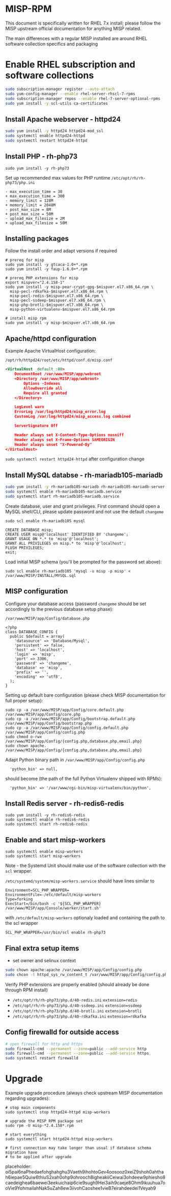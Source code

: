 # MISP-RPM

This document is specifically written for RHEL 7.x install;
please follow the MISP upstream official documentation for anything MISP
related.

The main differences with a regular MISP installed are around RHEL software
collection specifics and packaging

# Enable RHEL subscription and software collections

```bash
sudo subscription-manager register --auto-attach
sudo yum-config-manager --enable rhel-server-rhscl-7-rpms
sudo subscription-manager repos --enable rhel-7-server-optional-rpms
sudo yum install -y scl-utils ca-certificates
```

## Install Apache webserver - httpd24

```bash
sudo yum install -y httpd24 httpd24-mod_ssl
sudo systemctl enable httpd24-httpd
sudo systemctl restart httpd24-httpd
```

## Install PHP - rh-php73

```
sudo yum install -y rh-php73
```

Set up recommended max values for PHP runtime
`/etc/opt/rh/rh-php73/php.ini`
```
- max_execution_time = 30
+ max_execution_time = 300
- memory_limit = 128M
+ memory_limit = 2048M
- post_max_size = 8M
+ post_max_size = 50M
- upload_max_filesize = 2M
+ upload_max_filesize = 50M
```

## Installing packages

Follow the install order and adapt versions if required
```
# prereq for misp
sudo yum install -y gtcaca-1.0+*.rpm
sudo yum install -y faup-1.6.0+*.rpm

# prereq PHP extensions for misp
export mispver="2.4.158-1"
sudo yum install -y misp-pear-crypt-gpg-$mispver.el7.x86_64.rpm \
  misp-pecl-rdkafka-$mispver.el7.x86_64.rpm \
  misp-pecl-redis-$mispver.el7.x86_64.rpm \
  misp-pecl-ssdeep-$mispver.el7.x86_64.rpm \
  misp-php-brotli-$mispver.el7.x86_64.rpm \
  misp-python-virtualenv-$mispver.el7.x86_64.rpm

# install misp rpm
sudo yum install -y misp-$mispver.el7.x86_64.rpm
```

## Apache/httpd configuration

Example Apache VirtualHost configuration:

`/opt/rh/httpd24/root/etc/httpd/conf.d/misp.conf`
```xml
<VirtualHost _default_:80>
    DocumentRoot /var/www/MISP/app/webroot
    <Directory /var/www/MISP/app/webroot>
        Options -Indexes
        AllowOverride all
        Require all granted
    </Directory>

    LogLevel warn
    ErrorLog /var/log/httpd24/misp_error.log
    CustomLog /var/log/httpd24/misp_access.log combined

    ServerSignature Off

    Header always set X-Content-Type-Options nosniff
    Header always set X-Frame-Options SAMEORIGIN 
    Header always unset "X-Powered-By"
</VirtualHost>
```

`sudo systemctl restart httpd24-httpd` after configuration change

## Install MySQL databse - rh-mariadb105-mariadb

```bash
sudo yum install -y rh-mariadb105-mariadb rh-mariadb105-mariadb-server-utils
sudo systemctl enable rh-mariadb105-mariadb.service
sudo systemctl start rh-mariadb105-mariadb.service
```

Create database, user and grant privileges. 
First command should open a MySQL shell/CLI, 
please update password and not use the default `changeme`

```
sudo scl enable rh-mariadb105 mysql

CREATE DATABASE misp;
CREATE USER misp@'localhost' IDENTIFIED BY 'changeme';
GRANT USAGE ON *.* to 'misp'@'localhost';
GRANT ALL PRIVILEGES on misp.* to 'misp'@'localhost';
FLUSH PRIVILEGES;
exit;
```

Load initial MISP schema (you'll be prompted for the password set above):

```
sudo scl enable rh-mariadb105 'mysql -u misp -p misp' < /var/www/MISP/INSTALL/MYSQL.sql
```

## MISP configuration

Configure your database access (password `changeme` should be set accordingly
to the previous database setup phase):

`/var/www/MISP/app/Config/database.php`
```
<?php
class DATABASE_CONFIG {
  public $default = array(
    'datasource' => 'Database/Mysql',
    'persistent' => false,
    'host' => 'localhost',
    'login' => 'misp',
    'port' => 3306,
    'password' => 'changeme',
    'database' => 'misp',
    'prefix' => '',
    'encoding' => 'utf8',
  );
}
```

Setting up default bare configuration (please check MISP documentation for full
proper setup):

```
sudo cp -a /var/www/MISP/app/Config/core.default.php /var/www/MISP/app/Config/core.php
sudo cp -a /var/www/MISP/app/Config/bootstrap.default.php /var/www/MISP/app/Config/bootstrap.php
sudo cp -a /var/www/MISP/app/Config/config.default.php /var/www/MISP/app/Config/config.php
sudo chmod o-rwx /var/www/MISP/app/Config/{config.php,database.php,email.php}
sudo chown apache. /var/www/MISP/app/Config/{config.php,database.php,email.php}
```

Adapt Python binary path in `/var/www/MISP/app/Config/config.php`

```
  'python_bin' => null,
```

should become (the path of the full Python Virtualenv shipped with RPMs):
```
  'python_bin' => '/var/www/cgi-bin/misp-virtualenv/bin/python',
```

## Install Redis server - rh-redis6-redis

```
sudo yum install -y rh-redis6-redis
sudo systemctl enable rh-redis6-redis
sudo systemctl start rh-redis6-redis
```

## Enable and start misp-workers

```
sudo systemctl enable misp-workers
sudo systemctl start misp-workers
```

Note - the Systemd Unit should make use of the software collection with the
`scl` wrapper.

`/etc/systemd/system/misp-workers.service` should have lines similar to

```
Environment=SCL_PHP_WRAPPER=
EnvironmentFile=-/etc/default/misp-workers
Type=forking
ExecStart=/bin/bash -c '${SCL_PHP_WRAPPER} /var/www/MISP/app/Console/worker/start.sh'
```

with `/etc/default/misp-workers` optionaly loaded and containing the path to
the scl wrapper

```
SCL_PHP_WRAPPER=/usr/bin/scl enable rh-php73
```

## Final extra setup items

- set owner and selinux context 
```bash
sudo chown apache:apache /var/www/MISP/app/Config/config.php
sudo chcon -t httpd_sys_rw_content_t /var/www/MISP/app/Config/config.php
```

Verify PHP extensions are properly enabled (should already be done through RPM
install)

- `/etc/opt/rh/rh-php73/php.d/40-redis.ini` 
  `extension=redis`
- `/etc/opt/rh/rh-php73/php.d/40-ssdeep.ini` 
  `extension=ssdeep`
- `/etc/opt/rh/rh-php73/php.d/40-brotli.ini` 
  `extension=brotli`
- `/etc/opt/rh/rh-php73/php.d/40-rdkafka.ini`
  `extension=rdkafka`

## Config firewalld for outside access

```bash
# open firewall for http and https
sudo firewall-cmd --permanent --zone=public --add-service http
sudo firewall-cmd --permanent --zone=public --add-service https
sudo systemctl restart firewalld
```

# Upgrade

Example upgrade procedure (always check upstream MISP documentation regarding
upgrades):

```
# stop main components
sudo systemctl stop httpd24-httpd misp-workers

# upgrade the MISP RPM package set
sudo rpm -U misp-*2.4.158*.rpm

# start everything
sudo systemctl start httpd24-httpd misp-workers

# first connection may take longer than usual if database schema migration have
# to be applied after upgrade
```

placeholder: oi5pai6naPhedaefohghahghu3Vaeth9ihohtoGev4oosooz0xeiZ9shoh0ahthah6iepae5Quiw6thiuS2xah0ohp9ohrooch8igheakiiCeiwai3ohdeew9phiesho8caedeighea6baewei3eekuichaip6cie9sugh9Hei3aih9caeje8Ohm9ikuuhua7ooVie9YohmailahNak5uZah8ew3iivohCaoshee1vieB7eirahdeedei1Veyah9

